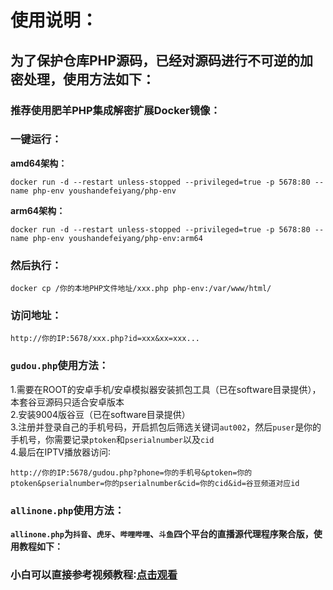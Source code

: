 # **使用说明：**
## **为了保护仓库PHP源码，已经对源码进行不可逆的加密处理，使用方法如下：**
### **推荐使用肥羊PHP集成解密扩展Docker镜像：**  
### **一键运行：**  
**amd64架构：**  
```
docker run -d --restart unless-stopped --privileged=true -p 5678:80 --name php-env youshandefeiyang/php-env
```  
**arm64架构：**  
```
docker run -d --restart unless-stopped --privileged=true -p 5678:80 --name php-env youshandefeiyang/php-env:arm64
```  
### **然后执行：**   
```
docker cp /你的本地PHP文件地址/xxx.php php-env:/var/www/html/
```   
### **访问地址：**
```
http://你的IP:5678/xxx.php?id=xxx&xx=xxx...
```
### `gudou.php`使用方法：  
1.需要在ROOT的安卓手机/安卓模拟器安装抓包工具（已在software目录提供），本套谷豆源码只适合安卓版本  
2.安装9004版谷豆（已在software目录提供）  
3.注册并登录自己的手机号码，开启抓包后筛选关键词`aut002`，然后`puser`是你的手机号，你需要记录`ptoken`和`pserialnumber`以及`cid`  
4.最后在IPTV播放器访问∶  
```
http://你的IP:5678/gudou.php?phone=你的手机号&ptoken=你的ptoken&pserialnumber=你的pserialnumber&cid=你的cid&id=谷豆频道对应id
```
### `allinone.php`使用方法： 
**`allinone.php`为`抖音`、`虎牙`、`哔哩哔哩`、`斗鱼`四个平台的直播源代理程序聚合版，使用教程如下：**  

### 小白可以直接参考视频教程∶[点击观看](https://v1.mk/php)
